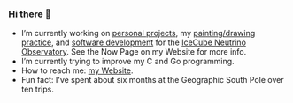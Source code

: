 ### Hi there 👋

<!--
**eigenhombre/eigenhombre** is a ✨ _special_ ✨ repository because its `README.md` (this file) appears on your GitHub profile.

Here are some ideas to get you started:

- 🔭 I’m currently working on ...
- 🌱 I’m currently learning ...
- 👯 I’m looking to collaborate on ...
- 🤔 I’m looking for help with ...
- 💬 Ask me about ...
- 📫 How to reach me: ...
- 😄 Pronouns: ...
- ⚡ Fun fact: ...
-->

- I’m currently working on [personal projects](https://github.com/eigenhombre), my [painting/drawing practice](http://johnj.com/art/newview/na1/), and [software development](http://npxdesigns.com) for the [IceCube Neutrino Observatory](https://icecube.wisc.edu/).  See the Now Page on my Website for more info.
- I’m currently trying to improve my C and Go programming.
- How to reach me: [my Website](http://johnj.com).
- Fun fact: I've spent about six months at the Geographic South Pole over ten trips.

